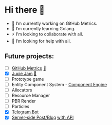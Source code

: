 # Hi there 👋
- 🔭 I’m currently working on GitHub Metrics.
- 🌱 I’m currently learning Golang.
- ⚡ I'm looking to collaborate with all.
- 🤔 I’m looking for help with all.
## Future projects:
- [ ] [GitHub Metrics](https://github.com/deadbit-dev/deadbit-dev.github.io) [👀](https://deadbit-dev.github.io/)
- [x] [Jucie Jam](https://github.com/deadbit-dev/juice-jam) [👀](https://itch.io/jam/gdb-juice-jam/rate/1349672)
- [ ] Prototype game
- [ ] Entity Component System - [Component Engine](https://github.com/deadbit-dev/ecs-engine) 
- [ ] Allocators
- [ ] Resource Manager
- [ ] PBR Render
- [ ] Particles
- [x] [Telegram Bot](https://github.com/deadbit-dev/homework_bot)
- [x] [Server-side Post/Blog](https://github.com/deadbit-dev/yatube) [with API](https://github.com/deadbit-dev/api_final_yatube)
